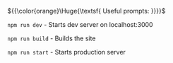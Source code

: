 ${{\color{orange}\Huge{\textsf{ Useful prompts: }}}}\$

`npm run dev` - Starts dev server on localhost:3000

`npm run build` - Builds the site 

`npm run start` - Starts production server
